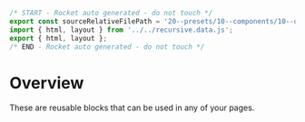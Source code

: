```js server
/* START - Rocket auto generated - do not touch */
export const sourceRelativeFilePath = '20--presets/10--components/10--overview.rocket.md';
import { html, layout } from '../../recursive.data.js';
export { html, layout };
/* END - Rocket auto generated - do not touch */
```

# Overview

These are reusable blocks that can be used in any of your pages.
